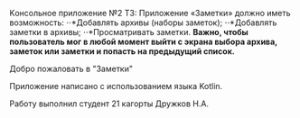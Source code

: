 Kонсольное приложение №2
ТЗ: Приложение «Заметки» должно иметь возможность:
⋅⋅*Добавлять архивы (наборы заметок);
⋅⋅*Добавлять заметки в архивы;
⋅⋅*Просматривать заметки.
**Важно, чтобы пользователь мог в любой момент выйти с экрана выбора архива, заметок или заметки и попасть на предыдущий список.**

Добро пожаловать в "Заметки"

Приложение написано с использованием языка Kotlin.

Работу выполнил студент 21 кагорты Дружков Н.А.
